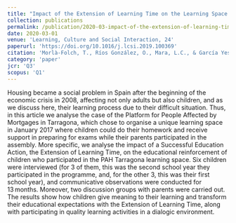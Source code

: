 ```yaml
---
title: "Impact of the Extension of Learning Time on the Learning Space of the Platform for People Affected by Mortgages Tarragona"
collection: publications
permalink: /publication/2020-03-impact-of-the-extension-of-learning-time
date: 2020-03-01
venue: 'Learning, Culture and Social Interaction, 24'
paperurl: 'https://doi.org/10.1016/j.lcsi.2019.100369'
citation: 'Morlà-Folch, T., Ríos González, O., Mara, L.C., & García Yeste, C. (2020). Impact of the Extension of Learning Time on the Learning Space of the Platform for People Affected by Mortgages Tarragona.'
category: 'paper'
jcr: 'Q3'
scopus: 'Q1'
---
```


Housing became a social problem in Spain after the beginning of the economic crisis in 2008, affecting not only adults but also children, and as we discuss here, their learning process due to their difficult situation. Thus, in this article we analyse the case of the Platform for People Affected by Mortgages in Tarragona, which chose to organise a unique learning space in January 2017 where children could do their homework and receive support in preparing for exams while their parents participated in the assembly. More specific, we analyse the impact of a Successful Education Action, the Extension of Learning Time, on the educational reinforcement of children who participated in the PAH Tarragona learning space. Six children were interviewed (for 3 of them, this was the second school year they participated in the programme, and, for the other 3, this was their first school year), and communicative observations were conducted for 13 months. Moreover, two discussion groups with parents were carried out. The results show how children give meaning to their learning and transform their educational expectations with the Extension of Learning Time, along with participating in quality learning activities in a dialogic environment.
